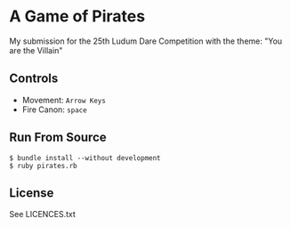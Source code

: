 # A Game of Pirates #

My submission for the 25th Ludum Dare Competition with the theme: "You
are the Villain"

## Controls ##

* Movement: `Arrow Keys`
* Fire Canon: `space` 

## Run From Source ##

    $ bundle install --without development
    $ ruby pirates.rb

## License ##

See LICENCES.txt


